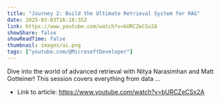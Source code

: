 ```yaml
---
title: "Journey 2: Build the Ultimate Retrieval System for RAG"
date: 2025-03-03T16:18:35Z
link: https://www.youtube.com/watch?v=bURCZeCSx2A
showShare: false
showReadTime: false
thumbnail: images/ai.png
tags: ["youtube.com/@MicrosoftDeveloper"]
---
```

Dive into the world of advanced retrieval with Nitya Narasimhan and Matt Gotteiner! This session covers everything from data ...

- Link to article: https://www.youtube.com/watch?v=bURCZeCSx2A